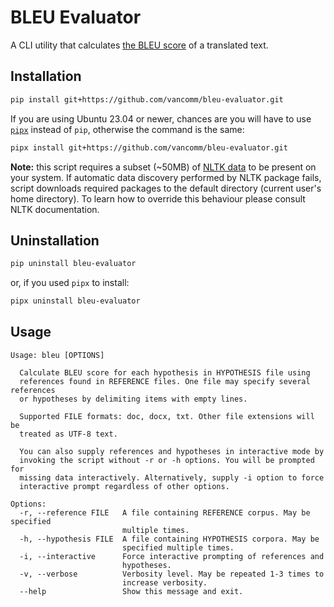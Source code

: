 # BLEU Evaluator

A CLI utility that calculates [the BLEU score](https://aclanthology.org/P02-1040.pdf) of a translated text.

## Installation

```sh
pip install git+https://github.com/vancomm/bleu-evaluator.git
```

If you are using Ubuntu 23.04 or newer, chances are you will have to use [`pipx`](https://pipx.pypa.io/stable/) instead of `pip`, otherwise the command is the same:

```sh
pipx install git+https://github.com/vancomm/bleu-evaluator.git
```

**Note:** this script requires a subset (~50MB) of [NLTK data](https://www.nltk.org/data.html) to be present on your system. If automatic data discovery performed by NLTK package fails, script downloads required packages to the default directory (current user's home directory). To learn how to override this behaviour please consult NLTK documentation.

## Uninstallation

```sh
pip uninstall bleu-evaluator
```

or, if you used `pipx` to install:

```sh
pipx uninstall bleu-evaluator
```

## Usage

```
Usage: bleu [OPTIONS]

  Calculate BLEU score for each hypothesis in HYPOTHESIS file using
  references found in REFERENCE files. One file may specify several references
  or hypotheses by delimiting items with empty lines.

  Supported FILE formats: doc, docx, txt. Other file extensions will be
  treated as UTF-8 text.

  You can also supply references and hypotheses in interactive mode by
  invoking the script without -r or -h options. You will be prompted for
  missing data interactively. Alternatively, supply -i option to force
  interactive prompt regardless of other options.

Options:
  -r, --reference FILE   A file containing REFERENCE corpus. May be specified
                         multiple times.
  -h, --hypothesis FILE  A file containing HYPOTHESIS corpora. May be
                         specified multiple times.
  -i, --interactive      Force interactive prompting of references and
                         hypotheses.
  -v, --verbose          Verbosity level. May be repeated 1-3 times to
                         increase verbosity.
  --help                 Show this message and exit.
```
